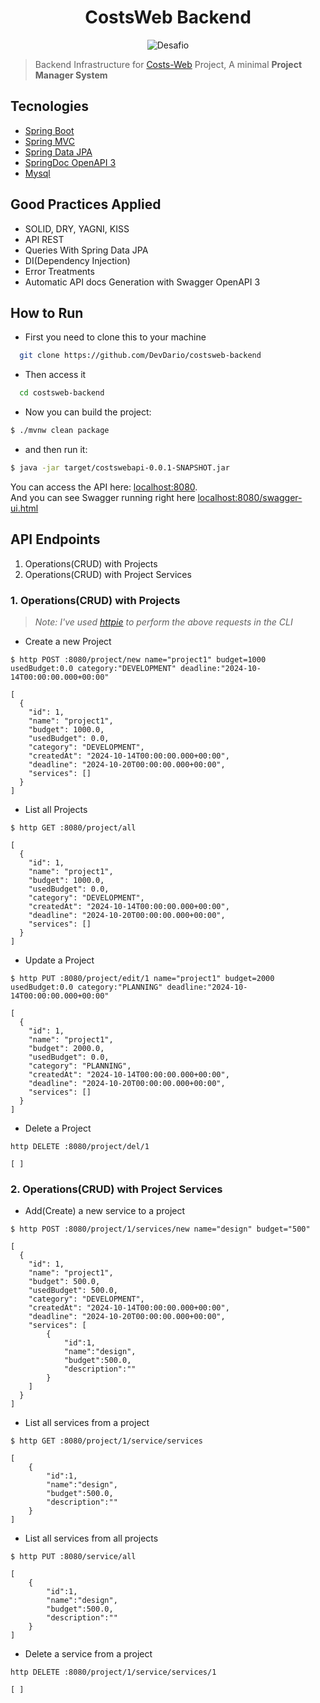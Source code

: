 <h1 align="center">
  CostsWeb Backend
</h1>

<p align="center">
 <img src="https://img.shields.io/static/v1?label=Purpose&message=Backend Infrastructure for a Frontend Project &color=8257E5&labelColor=000000" alt="Desafio" />
</p>

> Backend Infrastructure for [Costs-Web]([https://github.com/DevDario/Costs-Web) Project, A minimal **Project Manager System**

## Tecnologies

- [Spring Boot](https://spring.io/projects/spring-boot)
- [Spring MVC](https://docs.spring.io/spring-framework/reference/web/webmvc.html)
- [Spring Data JPA](https://spring.io/projects/spring-data-jpa)
- [SpringDoc OpenAPI 3](https://springdoc.org/v2/#spring-webflux-support)
- [Mysql](https://dev.mysql.com/downloads/)

## Good Practices Applied

- SOLID, DRY, YAGNI, KISS
- API REST
- Queries With Spring Data JPA
- DI(Dependency Injection)
- Error Treatments
- Automatic API docs Generation with Swagger OpenAPI 3

## How to Run 

- First you need to clone this to your machine
```bash
  git clone https://github.com/DevDario/costsweb-backend
```

- Then access it
```bash
  cd costsweb-backend
```

- Now you can build the project:
```bash
$ ./mvnw clean package
```
- and then run it:
```bash
$ java -jar target/costswebapi-0.0.1-SNAPSHOT.jar
```

You can access the API here: [localhost:8080](http://localhost:8080). <br>
And you can see Swagger running right here [localhost:8080/swagger-ui.html](http://localhost:8080/swagger-ui.html)

## API Endpoints
1. Operations(CRUD) with Projects
2. Operations(CRUD) with Project Services

### 1. Operations(CRUD) with Projects

> _Note: I've used [httpie](https://httpie.io) to perform the above requests in the CLI_

- Create a new Project
```
$ http POST :8080/project/new name="project1" budget=1000 usedBudget:0.0 category:"DEVELOPMENT" deadline:"2024-10-14T00:00:00.000+00:00"

[
  {
    "id": 1,
	"name": "project1",
	"budget": 1000.0,
	"usedBudget": 0.0,
	"category": "DEVELOPMENT",
	"createdAt": "2024-10-14T00:00:00.000+00:00",
	"deadline": "2024-10-20T00:00:00.000+00:00",
	"services": []
  }
]
```

- List all Projects
```
$ http GET :8080/project/all

[
  {
    "id": 1,
	"name": "project1",
	"budget": 1000.0,
	"usedBudget": 0.0,
	"category": "DEVELOPMENT",
	"createdAt": "2024-10-14T00:00:00.000+00:00",
	"deadline": "2024-10-20T00:00:00.000+00:00",
	"services": []
  }
]
```

- Update a Project
```
$ http PUT :8080/project/edit/1 name="project1" budget=2000 usedBudget:0.0 category:"PLANNING" deadline:"2024-10-14T00:00:00.000+00:00"

[
  {
    "id": 1,
	"name": "project1",
	"budget": 2000.0,
	"usedBudget": 0.0,
	"category": "PLANNING",
	"createdAt": "2024-10-14T00:00:00.000+00:00",
	"deadline": "2024-10-20T00:00:00.000+00:00",
	"services": []
  }
]

```

- Delete a Project
```
http DELETE :8080/project/del/1

[ ]
```

### 2. Operations(CRUD) with Project Services

- Add(Create) a new service to a project
```
$ http POST :8080/project/1/services/new name="design" budget="500"

[
  {
    "id": 1,
	"name": "project1",
	"budget": 500.0,
	"usedBudget": 500.0,
	"category": "DEVELOPMENT",
	"createdAt": "2024-10-14T00:00:00.000+00:00",
	"deadline": "2024-10-20T00:00:00.000+00:00",
	"services": [
	    {
	        "id":1,
	        "name":"design",
	        "budget":500.0,
	        "description":""
	    }
	]
  }
]
```

- List all services from a project
```
$ http GET :8080/project/1/service/services

[
    {
	    "id":1,
	    "name":"design",
	    "budget":500.0,
	    "description":""
	}
]
```

- List all services from all projects
```
$ http PUT :8080/service/all

[
    {
	    "id":1,
	    "name":"design",
	    "budget":500.0,
	    "description":""
	}
]

```

- Delete a service from a project
```
http DELETE :8080/project/1/service/services/1

[ ]
```
